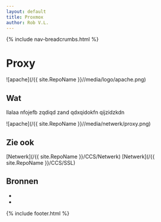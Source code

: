 ```yaml
---
layout: default
title: Proxmox
author: Rob V.L.
---
```


{% include nav-breadcrumbs.html %}



# Proxy

![apache](/{{ site.RepoName }}//media/logo/apache.png)

## Wat
llalaa nfojefb zqdiqd zand qdxqidokfn qijzidzkdn 

![apache](/{{ site.RepoName }}//media/netwerk/proxy.png)


## Zie ook
[Netwerk](/{{ site.RepoName }}/CCS/Netwerk)
[Netwerk](/{{ site.RepoName }}/CCS/SSL)

## Bronnen 
* []()
* []()

{% include footer.html %}
